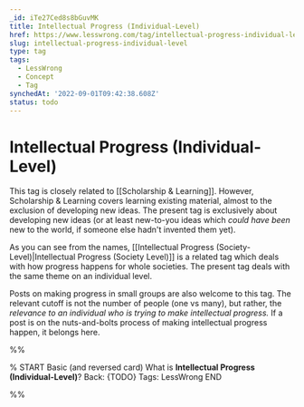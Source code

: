 ```yaml
---
_id: iTe27Ced8s8bGuvMK
title: Intellectual Progress (Individual-Level)
href: https://www.lesswrong.com/tag/intellectual-progress-individual-level
slug: intellectual-progress-individual-level
type: tag
tags:
  - LessWrong
  - Concept
  - Tag
synchedAt: '2022-09-01T09:42:38.608Z'
status: todo
---
```


# Intellectual Progress (Individual-Level)

This tag is closely related to [[Scholarship & Learning]]. However, Scholarship & Learning covers learning existing material, almost to the exclusion of developing new ideas. The present tag is exclusively about developing new ideas (or at least new-to-you ideas which *could have been* new to the world, if someone else hadn't invented them yet).

As you can see from the names, [[Intellectual Progress (Society-Level)|Intellectual Progress (Society Level)]] is a related tag which deals with how progress happens for whole societies. The present tag deals with the same theme on an individual level.

Posts on making progress in small groups are also welcome to this tag. The relevant cutoff is not the number of people (one vs many), but rather, the *relevance to an individual who is trying to make intellectual progress.* If a post is on the nuts-and-bolts process of making intellectual progress happen, it belongs here.


%%

% START
Basic (and reversed card)
What is **Intellectual Progress (Individual-Level)**?
Back: {TODO}
Tags: LessWrong
END

%%
	
